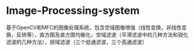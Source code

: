 # Image-Processing-system

基于OpenCV和MFC的图像处理系统，包含空域图像增强（线性变换，非线性变换，反转等），直方图及直方图均衡化，空域滤波（平滑滤波中的几种方法和锐化滤波的几种方法），频域滤波（三个低通滤波，三个高通滤波）
